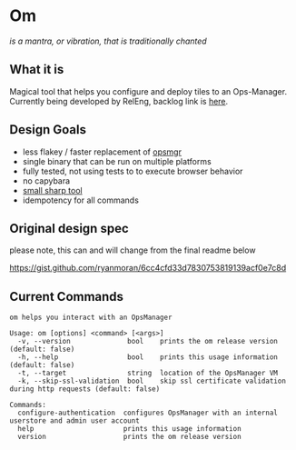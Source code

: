 # Om

_is a mantra, or vibration, that is traditionally chanted_

## What it is

Magical tool that helps you configure and deploy tiles to an Ops-Manager. 
Currently being developed by RelEng, backlog link is [here](https://www.pivotaltracker.com/epic/show/2982497).

## Design Goals

- less flakey / faster replacement of [opsmgr](https://github.com/pivotal-cf/opsmgr)
- single binary that can be run on multiple platforms
- fully tested, not using tests to to execute browser behavior
- no capybara
- [small sharp tool](https://brandur.org/small-sharp-tools)
- idempotency for all commands

## Original design spec

please note, this can and will change from the final readme below

https://gist.github.com/ryanmoran/6cc4cfd33d7830753819139acf0e7c8d

## Current Commands

```
om helps you interact with an OpsManager

Usage: om [options] <command> [<args>]
  -v, --version              bool    prints the om release version (default: false)
  -h, --help                 bool    prints this usage information (default: false)
  -t, --target               string  location of the OpsManager VM
  -k, --skip-ssl-validation  bool    skip ssl certificate validation during http requests (default: false)

Commands:
  configure-authentication  configures OpsManager with an internal userstore and admin user account
  help                      prints this usage information
  version                   prints the om release version
```
